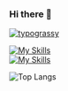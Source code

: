 ### Hi there 👋

<!--
**tonegawa07/tonegawa07** is a ✨ _special_ ✨ repository because its `README.md` (this file) appears on your GitHub profile.

Here are some ideas to get you started:

- 🔭 I’m currently working on ...
- 🌱 I’m currently learning ...
- 👯 I’m looking to collaborate on ...
- 🤔 I’m looking for help with ...
- 💬 Ask me about ...
- 📫 How to reach me: ...
- 😄 Pronouns: ...
- ⚡ Fun fact: ...
-->

[![typograssy](https://typograssy.deno.dev/api?text=tonegawa07&l0=161b22&l1=0d4429&l2=016d32&l3=27a641&l4=3ad353&bg=0d1116&frame=3d444d&comment=)](https://github.com/kawarimidoll/typograssy)

[![My Skills](https://skillicons.dev/icons?i=ruby,rails,js,ts,nodejs,react,graphql,py,r)](https://skillicons.dev)<br>
[![My Skills](https://skillicons.dev/icons?i=git,github,githubactions,docker,aws)](https://skillicons.dev)

![Top Langs](https://github-readme-stats-tonegawa07s-projects.vercel.app/api/top-langs/?username=tonegawa07&layout=compact&theme=github_dark)
